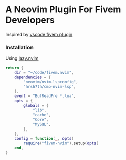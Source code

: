 # A Neovim Plugin For Fivem Developers
Inspired by [vscode fivem plugin](https://github.com/overextended/cfxlua-vscode)

### Installation

Using [lazy.nvim](https://github.com/folke/lazy.nvim)

```lua
return {
	dir = "~/code/fivem.nvim",
	dependencies = {
		"neovim/nvim-lspconfig",
		"hrsh7th/cmp-nvim-lsp",
	},
	event = "BufReadPre *.lua",
	opts = {
		globals = {
			"lib",
			"cache",
			"Core",
			"MySQL",
		},
	},
	config = function(_, opts)
		require("fivem-nvim").setup(opts)
	end,
}
```
